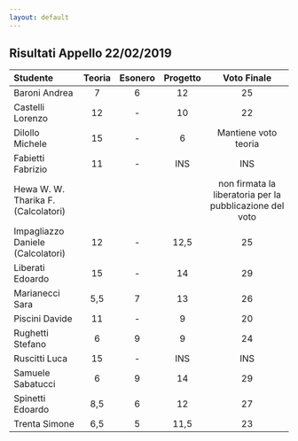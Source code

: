```yaml
---
layout: default
---
```


Risultati Appello 22/02/2019
----------------------------------------

| Studente                            | Teoria | Esonero | Progetto |                       Voto Finale                        |
| :---------------------------------- | :----: | :-----: | :------: | :------------------------------------------------------: |
| Baroni Andrea                       |   7    |    6    |    12    |                            25                            |
| Castelli Lorenzo                    |   12   |    -    |    10    |                            22                            |
| Dilollo Michele                     |   15   |    -    |    6     |                   Mantiene voto teoria                   |
| Fabietti Fabrizio                   |   11   |    -    |   INS    |                           INS                            |
| Hewa W. W. Tharika F. (Calcolatori) |        |         |          | non firmata la liberatoria per la pubblicazione del voto |
| Impagliazzo Daniele (Calcolatori)   |   12   |    -    |   12,5   |                            25                            |
| Liberati Edoardo                    |   15   |    -    |    14    |                            29                            |
| Marianecci Sara                     |  5,5   |    7    |    13    |                            26                            |
| Piscini Davide                      |   11   |    -    |    9     |                            20                            |
| Rughetti Stefano                    |   6    |    9    |    9     |                            24                            |
| Ruscitti Luca                       |   15   |    -    |   INS    |                           INS                            |
| Samuele Sabatucci                   |   6    |    9    |    14    |                            29                            |
| Spinetti Edoardo                    |  8,5   |    6    |    12    |                            27                            |
| Trenta Simone                       |  6,5   |    5    |   11,5   |                            23                            |

